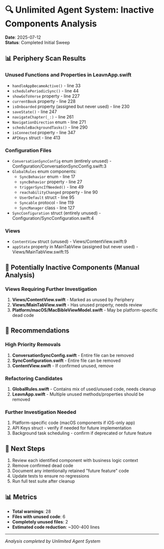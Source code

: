 # 🔍 Unlimited Agent System: Inactive Components Analysis

**Date**: 2025-07-12  
**Status**: Completed Initial Sweep

## 📊 Periphery Scan Results

### Unused Functions and Properties in LeavnApp.swift
- `handleAppBecameActive()` - line 33
- `schedulePeriodicSync()` - line 44
- `showGoToVerse` property - line 227
- `currentBook` property - line 228
- `isOnboarded` property (assigned but never used) - line 230
- `saveState()` - line 247
- `navigateChapter(_:)` - line 261
- `NavigationDirection` enum - line 271
- `scheduleBackgroundTasks()` - line 290
- `isConnected` property - line 347
- `APIKeys` struct - line 413

### Configuration Files
- `ConversationSyncConfig` enum (entirely unused) - Configuration/ConversationSyncConfig.swift:3
- `GlobalRules` enum components:
  - `SyncBehavior` enum - line 17
  - `syncBehavior` property - line 27
  - `triggerSyncIfNeeded()` - line 49
  - `reachabilityChanged` property - line 90
  - `UserDefault` struct - line 95
  - `Syncable` protocol - line 119
  - `SyncManager` class - line 127
- `SyncConfiguration` struct (entirely unused) - Configuration/SyncConfiguration.swift:4

### Views
- `ContentView` struct (unused) - Views/ContentView.swift:9
- `appState` property in MainTabView (assigned but never used) - Views/MainTabView.swift:15

## 🎯 Potentially Inactive Components (Manual Analysis)

### Views Requiring Further Investigation
1. **Views/ContentView.swift** - Marked as unused by Periphery
2. **Views/MainTabView.swift** - Has unused property, needs review
3. **Platform/macOS/MacBibleViewModel.swift** - May be platform-specific dead code

## 📝 Recommendations

### High Priority Removals
1. **ConversationSyncConfig.swift** - Entire file can be removed
2. **SyncConfiguration.swift** - Entire file can be removed
3. **ContentView.swift** - If confirmed unused, remove

### Refactoring Candidates
1. **GlobalRules.swift** - Contains mix of used/unused code, needs cleanup
2. **LeavnApp.swift** - Multiple unused methods/properties should be removed

### Further Investigation Needed
1. Platform-specific code (macOS components if iOS-only app)
2. API Keys struct - verify if needed for future implementation
3. Background task scheduling - confirm if deprecated or future feature

## 🚀 Next Steps

1. Review each identified component with business logic context
2. Remove confirmed dead code
3. Document any intentionally retained "future feature" code
4. Update tests to ensure no regressions
5. Run full test suite after cleanup

## 📊 Metrics
- **Total warnings**: 28
- **Files with unused code**: 6
- **Completely unused files**: 2
- **Estimated code reduction**: ~300-400 lines

---

*Analysis completed by Unlimited Agent System*
